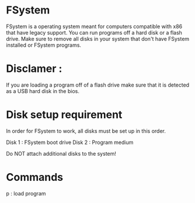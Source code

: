 # FSystem

FSystem is a operating system meant for computers 
compatible with x86 that have legacy support.
You can run programs off a hard disk or a 
flash drive. Make sure to remove all disks
in your system that don't have FSystem 
installed or FSystem programs.

# Disclamer :

If you are loading a program off
of a flash drive make sure that it is
detected as a USB hard disk in
the bios.

# Disk setup requirement

In order for FSystem to work, all disks
must be set up in this order.

Disk 1 : FSystem boot drive 
Disk 2 : Program medium

Do NOT attach additional disks to the system!

# Commands
 
p : load program
